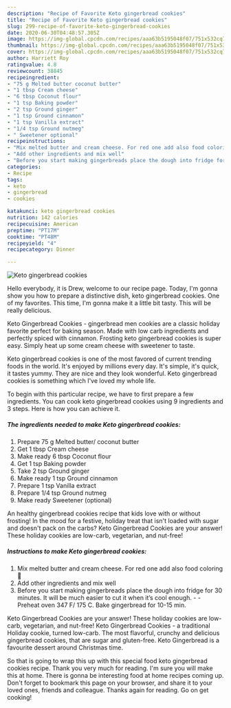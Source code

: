 ```yaml
---
description: "Recipe of Favorite Keto gingerbread cookies"
title: "Recipe of Favorite Keto gingerbread cookies"
slug: 299-recipe-of-favorite-keto-gingerbread-cookies
date: 2020-06-30T04:48:57.305Z
image: https://img-global.cpcdn.com/recipes/aaa63b5195048f07/751x532cq70/keto-gingerbread-cookies-recipe-main-photo.jpg
thumbnail: https://img-global.cpcdn.com/recipes/aaa63b5195048f07/751x532cq70/keto-gingerbread-cookies-recipe-main-photo.jpg
cover: https://img-global.cpcdn.com/recipes/aaa63b5195048f07/751x532cq70/keto-gingerbread-cookies-recipe-main-photo.jpg
author: Harriett Roy
ratingvalue: 4.8
reviewcount: 38845
recipeingredient:
- "75 g Melted butter coconut butter"
- "1 tbsp Cream cheese"
- "6 tbsp Coconut flour"
- "1 tsp Baking powder"
- "2 tsp Ground ginger"
- "1 tsp Ground cinnamon"
- "1 tsp Vanilla extract"
- "1/4 tsp Ground nutmeg"
- " Sweetener optional"
recipeinstructions:
- "Mix melted butter and cream cheese. For red one add also food coloring 🔴"
- "Add other ingredients and mix well"
- "Before you start making gingerbreads place the dough into fridge for 30 minutes. It will be much easier to cut it when it’s cool enough.  Preheat oven 347 F/ 175 C. Bake gingerbread for 10-15 min."
categories:
- Recipe
tags:
- keto
- gingerbread
- cookies

katakunci: keto gingerbread cookies 
nutrition: 142 calories
recipecuisine: American
preptime: "PT17M"
cooktime: "PT48M"
recipeyield: "4"
recipecategory: Dinner

---
```



![Keto gingerbread cookies](https://img-global.cpcdn.com/recipes/aaa63b5195048f07/751x532cq70/keto-gingerbread-cookies-recipe-main-photo.jpg)

Hello everybody, it is Drew, welcome to our recipe page. Today, I'm gonna show you how to prepare a distinctive dish, keto gingerbread cookies. One of my favorites. This time, I'm gonna make it a little bit tasty. This will be really delicious.

Keto Gingerbread Cookies - gingerbread men cookies are a classic holiday favorite perfect for baking season. Made with low carb ingredients and perfectly spiced with cinnamon. Frosting keto gingerbread cookies is super easy. Simply heat up some cream cheese with sweetener to taste.

Keto gingerbread cookies is one of the most favored of current trending foods in the world. It's enjoyed by millions every day. It's simple, it's quick, it tastes yummy. They are nice and they look wonderful. Keto gingerbread cookies is something which I've loved my whole life.


To begin with this particular recipe, we have to first prepare a few ingredients. You can cook keto gingerbread cookies using 9 ingredients and 3 steps. Here is how you can achieve it.

<!--inarticleads1-->

##### The ingredients needed to make Keto gingerbread cookies:

1. Prepare 75 g Melted butter/ coconut butter
1. Get 1 tbsp Cream cheese
1. Make ready 6 tbsp Coconut flour
1. Get 1 tsp Baking powder
1. Take 2 tsp Ground ginger
1. Make ready 1 tsp Ground cinnamon
1. Prepare 1 tsp Vanilla extract
1. Prepare 1/4 tsp Ground nutmeg
1. Make ready  Sweetener (optional)


An healthy gingerbread cookies recipe that kids love with or without frosting! In the mood for a festive, holiday treat that isn&#39;t loaded with sugar and doesn&#39;t pack on the carbs? Keto Gingerbread Cookies are your answer! These holiday cookies are low-carb, vegetarian, and nut-free! 

<!--inarticleads2-->

##### Instructions to make Keto gingerbread cookies:

1. Mix melted butter and cream cheese. For red one add also food coloring 🔴
1. Add other ingredients and mix well
1. Before you start making gingerbreads place the dough into fridge for 30 minutes. It will be much easier to cut it when it’s cool enough. -  - Preheat oven 347 F/ 175 C. Bake gingerbread for 10-15 min.


Keto Gingerbread Cookies are your answer! These holiday cookies are low-carb, vegetarian, and nut-free! Keto Gingerbread Cookies - a traditional Holiday cookie, turned low-carb. The most flavorful, crunchy and delicious gingerbread cookies, that are sugar and gluten-free. Keto Gingerbread is a favourite dessert around Christmas time. 

So that is going to wrap this up with this special food keto gingerbread cookies recipe. Thank you very much for reading. I'm sure you will make this at home. There is gonna be interesting food at home recipes coming up. Don't forget to bookmark this page on your browser, and share it to your loved ones, friends and colleague. Thanks again for reading. Go on get cooking!
